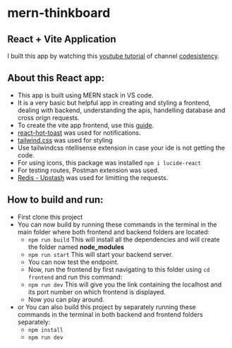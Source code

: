 # mern-thinkboard
## React + Vite Application

I built this app by watching this [youtube tutorial](https://www.youtube.com/watch?v=Ea9rrRj9e0Y&t=12634s) of channel [codesistency](https://www.codesistency.io/).

## About this React app:
* This app is built using MERN stack in VS code. 
* It is a very basic but helpful app in creating and styling a frontend, dealing with backend, understanding the apis, handelling database and cross orign requests. 
* To create the vite app frontend, use this [guide](https://vite.dev/guide/). 
* [react-hot-toast](https://react-hot-toast.com/) was used for notifications.
* [tailwind.css](https://tailwindcss.com/) was used for styling
* Use tailwindcss ntellisense extension in case your ide is not getting the code.
* For using icons, this package was installed `npm i lucide-react`
* For testing routes, Postman extension was used.
* [Redis - Upstash](https://upstash.com/) was used for limitting the requests.

## How to build and run:
* First clone this project
* You can now build by running these commands in the terminal in the main folder where both frontend and backend folders are located:
  * `npm run build` This will install all the dependencies and will create the folder named __node_modules__
  * `npm run start` This will start your backend server.
  * You can now test the endpoint.
  * Now, run the frontend by first navigating to this folder using `cd frontend` and run this command:
  * `npm run dev` This will give you the link containing the localhost and its port number on which frontend is displayed.
  * Now you can play around.
* or You can also build this project by separately running these commands in the terminal in both backend and frontend folders separately:
    * `npm install`
    * `npm run dev`
  
